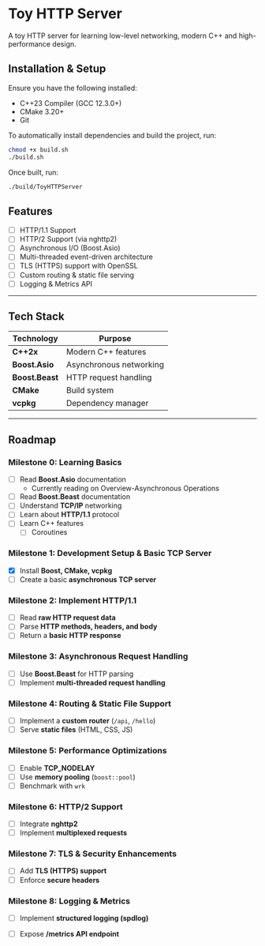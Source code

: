 # Toy HTTP Server

A toy HTTP server for learning low-level networking, modern C++ and high-performance design.

## Installation & Setup

Ensure you have the following installed:
- C++23 Compiler (GCC 12.3.0+)
- CMake 3.20+
- Git

To automatically install dependencies and build the project, run:

```sh
chmod +x build.sh
./build.sh
```

Once built, run:

```sh
./build/ToyHTTPServer
```


## Features

- [ ] HTTP/1.1 Support
- [ ] HTTP/2 Support (via nghttp2)
- [ ] Asynchronous I/O (Boost.Asio)
- [ ] Multi-threaded event-driven architecture
- [ ] TLS (HTTPS) support with OpenSSL
- [ ] Custom routing & static file serving
- [ ] Logging & Metrics API

---

## Tech Stack

| Technology   | Purpose |
|-------------|---------|
| **C++2x**   | Modern C++ features |
| **Boost.Asio** | Asynchronous networking |
| **Boost.Beast** | HTTP request handling |
| **CMake** | Build system |
| **vcpkg** | Dependency manager |

<!--
| **OpenSSL** | TLS/HTTPS encryption |
| **nghttp2** | HTTP/2 support |
| **spdlog** | Logging framework |
-->

---

## Roadmap

### Milestone 0: Learning Basics
- [ ] Read **Boost.Asio** documentation
    - Currently reading on Overview-Asynchronous Operations 
- [ ] Read **Boost.Beast** documentation
- [ ] Understand **TCP/IP** networking
- [ ] Learn about **HTTP/1.1** protocol
- [ ] Learn C++ features
    - [ ] Coroutines

### Milestone 1: Development Setup & Basic TCP Server
- [x] Install **Boost, CMake, vcpkg**
- [ ] Create a basic **asynchronous TCP server**

### Milestone 2: Implement HTTP/1.1
- [ ] Read **raw HTTP request data**
- [ ] Parse **HTTP methods, headers, and body**
- [ ] Return a **basic HTTP response**

### Milestone 3: Asynchronous Request Handling
- [ ] Use **Boost.Beast** for HTTP parsing
- [ ] Implement **multi-threaded request handling**

### Milestone 4: Routing & Static File Support
- [ ] Implement a **custom router** (`/api`, `/hello`)
- [ ] Serve **static files** (HTML, CSS, JS)

### Milestone 5: Performance Optimizations
- [ ] Enable **TCP_NODELAY**
- [ ] Use **memory pooling** (`boost::pool`)
- [ ] Benchmark with `wrk`

### Milestone 6: HTTP/2 Support
- [ ] Integrate **nghttp2**
- [ ] Implement **multiplexed requests**

### Milestone 7: TLS & Security Enhancements
- [ ] Add **TLS (HTTPS) support**
- [ ] Enforce **secure headers**

### Milestone 8: Logging & Metrics
- [ ] Implement **structured logging (spdlog)**
- [ ] Expose **/metrics API endpoint**

